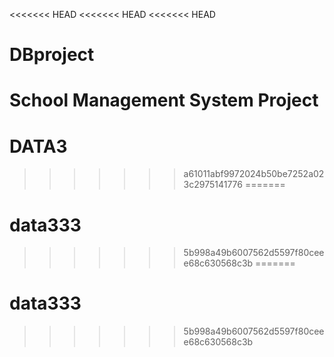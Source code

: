 <<<<<<< HEAD
<<<<<<< HEAD
<<<<<<< HEAD
# DBproject
School Management System Project
=======
# DATA3
>>>>>>> a61011abf9972024b50be7252a023c2975141776
=======
# data333
>>>>>>> 5b998a49b6007562d5597f80ceee68c630568c3b
=======
# data333
>>>>>>> 5b998a49b6007562d5597f80ceee68c630568c3b
